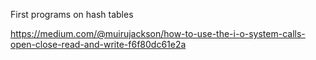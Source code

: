 First programs on hash tables

https://medium.com/@muirujackson/how-to-use-the-i-o-system-calls-open-close-read-and-write-f6f80dc61e2a